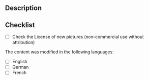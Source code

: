 ## Description

<!-- Add a short description here / Eine kurze Beschreibung hier einfügen -->

## Checklist
<!-- Check fields with: [x] / Abhaken von Punkten: [x] -->

- [ ] Check the License of new pictures (non-commercial use without attribution) <!-- Die Lizenz neuer Bilder geprüft (nicht-kommerzielle Nutzung ohne Namensnennung) -->

The content was modified in the following languages: <!-- Der Inhalt wurde für die folgenden Sprachen angepasst -->
- [ ] English
- [ ] German
- [ ] French
